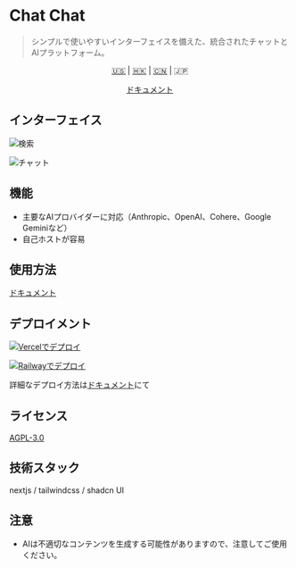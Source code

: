 # Chat Chat

> シンプルで使いやすいインターフェイスを備えた、統合されたチャットとAIプラットフォーム。

<p align='center'>
    <a href='./README.md'>🇺🇸</a> | <a href='./README.zh_HK.md'>🇭🇰</a> | <a href='./README.zh_CN.md'>🇨🇳</a> | <a>🇯🇵</a>
</p>

<p align='center'>
    <a href='https://docs.okis.dev/chat' target='_blank'>
        ドキュメント
    </a>
</p>

## インターフェイス

![検索](https://cdn.harrly.com/project/GitHub/Chat-Chat/img/chat.png)

![チャット](https://cdn.harrly.com/project/GitHub/Chat-Chat/img/search.png)

## 機能

-   主要なAIプロバイダーに対応（Anthropic、OpenAI、Cohere、Google Geminiなど）
-   自己ホストが容易

## 使用方法

[ドキュメント](https://docs.okis.dev/chat)

## デプロイメント

[![Vercelでデプロイ](https://vercel.com/button)](https://vercel.com/import/project?template=https://github.com/okisdev/ChatChat)

[![Railwayでデプロイ](https://railway.app/button.svg)](https://railway.app/template/-WWW5r)

詳細なデプロイ方法は[ドキュメント](https://docs.okis.dev/chat)にて

## ライセンス

[AGPL-3.0](./LICENSE)

## 技術スタック

nextjs / tailwindcss / shadcn UI

## 注意

-   AIは不適切なコンテンツを生成する可能性がありますので、注意してご使用ください。
